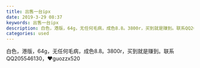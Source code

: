 ```yaml
---
title: 出售一台ipx
date: 2019-3-29 08:37
keywords: 出售一台ipx
description: 白色，港版，64g，无任何毛病，成色8.8。3800r，买到就是赚到。联系QQ205546130，❤️guozzx520
categories: used
---
```

<td class="t_f" id="postmessage_3334680">

白色，港版，64g，无任何毛病，成色8.8。3800r，买到就是赚到。联系QQ205546130，❤️guozzx520</td>
